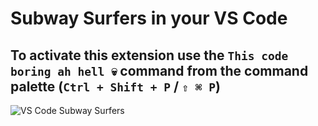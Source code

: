 # Subway Surfers in your VS Code

## To activate this extension use the `This code boring ah hell 💀` command from the command palette (`Ctrl + Shift + P` / `⇧ ⌘ P`)

![VS Code Subway Surfers](https://i.imgur.com/IAYr09o.png)
